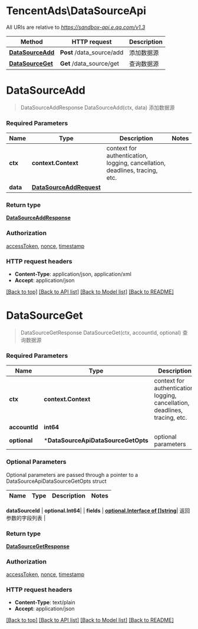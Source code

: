 # TencentAds\DataSourceApi

All URIs are relative to *https://sandbox-api.e.qq.com/v1.3*

Method | HTTP request | Description
------------- | ------------- | -------------
[**DataSourceAdd**](DataSourceApi.md#DataSourceAdd) | **Post** /data_source/add | 添加数据源
[**DataSourceGet**](DataSourceApi.md#DataSourceGet) | **Get** /data_source/get | 查询数据源


# **DataSourceAdd**
> DataSourceAddResponse DataSourceAdd(ctx, data)
添加数据源

### Required Parameters

Name | Type | Description  | Notes
------------- | ------------- | ------------- | -------------
 **ctx** | **context.Context** | context for authentication, logging, cancellation, deadlines, tracing, etc.
  **data** | [**DataSourceAddRequest**](DataSourceAddRequest.md)|  | 

### Return type

[**DataSourceAddResponse**](DataSourceAddResponse.md)

### Authorization

[accessToken](../README.md#accessToken), [nonce](../README.md#nonce), [timestamp](../README.md#timestamp)

### HTTP request headers

 - **Content-Type**: application/json, application/xml
 - **Accept**: application/json

[[Back to top]](#) [[Back to API list]](../README.md#documentation-for-api-endpoints) [[Back to Model list]](../README.md#documentation-for-models) [[Back to README]](../README.md)

# **DataSourceGet**
> DataSourceGetResponse DataSourceGet(ctx, accountId, optional)
查询数据源

### Required Parameters

Name | Type | Description  | Notes
------------- | ------------- | ------------- | -------------
 **ctx** | **context.Context** | context for authentication, logging, cancellation, deadlines, tracing, etc.
  **accountId** | **int64**|  | 
 **optional** | ***DataSourceApiDataSourceGetOpts** | optional parameters | nil if no parameters

### Optional Parameters
Optional parameters are passed through a pointer to a DataSourceApiDataSourceGetOpts struct

Name | Type | Description  | Notes
------------- | ------------- | ------------- | -------------

 **dataSourceId** | **optional.Int64**|  | 
 **fields** | [**optional.Interface of []string**](string.md)| 返回参数的字段列表 | 

### Return type

[**DataSourceGetResponse**](DataSourceGetResponse.md)

### Authorization

[accessToken](../README.md#accessToken), [nonce](../README.md#nonce), [timestamp](../README.md#timestamp)

### HTTP request headers

 - **Content-Type**: text/plain
 - **Accept**: application/json

[[Back to top]](#) [[Back to API list]](../README.md#documentation-for-api-endpoints) [[Back to Model list]](../README.md#documentation-for-models) [[Back to README]](../README.md)

